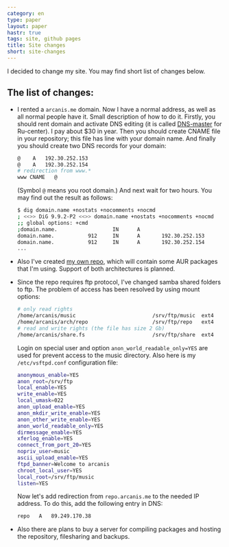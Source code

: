 ```yaml
---
category: en
type: paper
layout: paper
hastr: true
tags: site, github pages
title: Site changes
short: site-changes
---
```

I decided to change my site. You may find short list of changes below.

<!--more-->

## <a href="#list" class="anchor" id="list"><span class="octicon octicon-link"></span></a>The list of changes:
* I rented a `arcanis.me` domain. Now I have a normal address, as well as all normal people have it. Small description of how to do it. Firstly, you should rent domain and activate DNS editing (it is called [DNS-master](//www.nic.ru/dns/service/dns_hosting/ "Service page") for Ru-center). I pay about $30 in year. Then you should create CNAME file in your repository; this file has line with your domain name. And finally you should create two DNS records for your domain:

    ```bash
    @    A   192.30.252.153
    @    A   192.30.252.154
    # redirection from www.*
    www CNAME   @
    ```

    (Symbol `@` means you root domain.) And next wait for two hours. You may find out the result as follows:

    ```bash
    $ dig domain.name +nostats +nocomments +nocmd
    ; <<>> DiG 9.9.2-P2 <<>> domain.name +nostats +nocomments +nocmd
    ;; global options: +cmd
    ;domain.name.                  IN      A
    domain.name.           912     IN      A       192.30.252.153
    domain.name.           912     IN      A       192.30.252.154
    ...
    ```

* Also I've created [my own repo](ftp://repo.arcanis.me/repo "Repository"), which will contain some AUR packages that I'm using. Support of both architectures is planned.
* Since the repo requires ftp protocol, I've changed samba shared folders to ftp. The problem of access has been resolved by using mount options:

    ```bash
    # only read rights
    /home/arcanis/music                         /srv/ftp/music  ext4    defaults,bind,ro   0 0
    /home/arcanis/arch/repo                     /srv/ftp/repo   ext4    defaults,bind,ro   0 0
    # read and write rights (the file has size 2 Gb)
    /home/arcanis/share.fs                      /srv/ftp/share  ext4    defaults,rw   0 0
    ```

    Login on special user and option `anon_world_readable_only=YES` are used for prevent access to the music directory. Also here is my `/etc/vsftpd.conf` configuration file:

    ```bash
    anonymous_enable=YES
    anon_root=/srv/ftp
    local_enable=YES
    write_enable=YES
    local_umask=022
    anon_upload_enable=YES
    anon_mkdir_write_enable=YES
    anon_other_write_enable=YES
    anon_world_readable_only=YES
    dirmessage_enable=YES
    xferlog_enable=YES
    connect_from_port_20=YES
    nopriv_user=music
    ascii_upload_enable=YES
    ftpd_banner=Welcome to arcanis
    chroot_local_user=YES
    local_root=/srv/ftp/music
    listen=YES
    ```

    Now let's add redirection from `repo.arcanis.me` to the needed IP address. To do this, add the following entry in DNS:

    ```bash
    repo   A   89.249.170.38
    ```

* Also there are plans to buy a server for compiling packages and hosting the repository, filesharing and backups.
